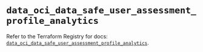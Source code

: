 # `data_oci_data_safe_user_assessment_profile_analytics`

Refer to the Terraform Registry for docs: [`data_oci_data_safe_user_assessment_profile_analytics`](https://registry.terraform.io/providers/oracle/oci/6.18.0/docs/data-sources/data_safe_user_assessment_profile_analytics).
